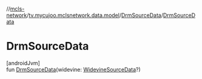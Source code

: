 //[mcls-network](../../../index.md)/[tv.mycujoo.mclsnetwork.data.model](../index.md)/[DrmSourceData](index.md)/[DrmSourceData](-drm-source-data.md)

# DrmSourceData

[androidJvm]\
fun [DrmSourceData](-drm-source-data.md)(widevine: [WidevineSourceData](../-widevine-source-data/index.md)?)
